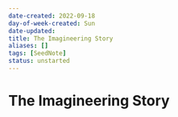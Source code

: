 ```yaml
---
date-created: 2022-09-18
day-of-week-created: Sun
date-updated: 
title: The Imagineering Story
aliases: []
tags: [SeedNote]
status: unstarted
---
```


# The Imagineering Story

